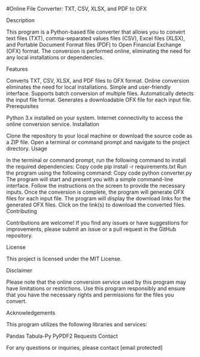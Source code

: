 #Online File Converter: TXT, CSV, XLSX, and PDF to OFX

Description

This program is a Python-based file converter that allows you to convert text files (TXT), comma-separated values files (CSV), Excel files (XLSX), and Portable Document Format files (PDF) to Open Financial Exchange (OFX) format. The conversion is performed online, eliminating the need for any local installations or dependencies.

Features

Converts TXT, CSV, XLSX, and PDF files to OFX format.
Online conversion eliminates the need for local installations.
Simple and user-friendly interface.
Supports batch conversion of multiple files.
Automatically detects the input file format.
Generates a downloadable OFX file for each input file.
Prerequisites

Python 3.x installed on your system.
Internet connectivity to access the online conversion service.
Installation

Clone the repository to your local machine or download the source code as a ZIP file.
Open a terminal or command prompt and navigate to the project directory.
Usage

In the terminal or command prompt, run the following command to install the required dependencies:
Copy code
pip install -r requirements.txt
Run the program using the following command:
Copy code
python converter.py
The program will start and present you with a simple command-line interface.
Follow the instructions on the screen to provide the necessary inputs.
Once the conversion is complete, the program will generate OFX files for each input file.
The program will display the download links for the generated OFX files. Click on the link(s) to download the converted files.
Contributing

Contributions are welcome! If you find any issues or have suggestions for improvements, please submit an issue or a pull request in the GitHub repository.

License

This project is licensed under the MIT License.

Disclaimer

Please note that the online conversion service used by this program may have limitations or restrictions. Use this program responsibly and ensure that you have the necessary rights and permissions for the files you convert.

Acknowledgements

This program utilizes the following libraries and services:

Pandas
Tabula-Py
PyPDF2
Requests
Contact

For any questions or inquiries, please contact [email protected]

